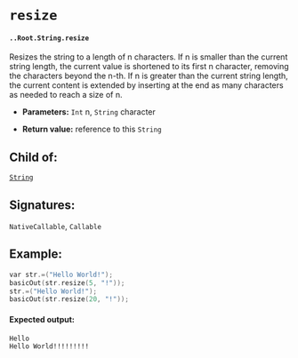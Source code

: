 # `resize`

#### `..Root.String.resize`

Resizes the string to a length of n characters. If n is smaller than the current string length, the current value is shortened to its first n character, removing the characters beyond the n-th. If n is greater than the current string length, the current content is extended by inserting at the end as many characters as needed to reach a size of n.

* **Parameters:** `Int` n, `String` character

* **Return value:** reference to this `String`

## Child of:

[`String`](docs..Root.String.md)

## Signatures:

`NativeCallable`, `Callable`


## Example:



```c
var str.=("Hello World!");
basicOut(str.resize(5, "!"));
str.=("Hello World!");
basicOut(str.resize(20, "!"));
```

#### Expected output:

    Hello
    Hello World!!!!!!!!!